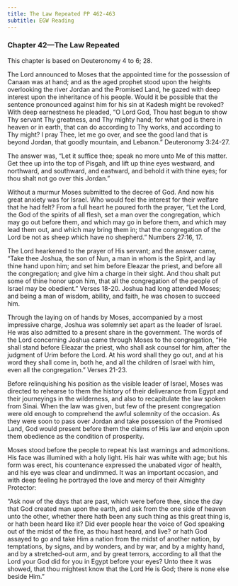 ```yaml
---
title: The Law Repeated PP 462-463
subtitle: EGW Reading
---
```


### Chapter 42—The Law Repeated

This chapter is based on Deuteronomy 4 to 6; 28.

The Lord announced to Moses that the appointed time for the possession of Canaan was at hand; and as the aged prophet stood upon the heights overlooking the river Jordan and the Promised Land, he gazed with deep interest upon the inheritance of his people. Would it be possible that the sentence pronounced against him for his sin at Kadesh might be revoked? With deep earnestness he pleaded, “O Lord God, Thou hast begun to show Thy servant Thy greatness, and Thy mighty hand; for what god is there in heaven or in earth, that can do according to Thy works, and according to Thy might? I pray Thee, let me go over, and see the good land that is beyond Jordan, that goodly mountain, and Lebanon.” Deuteronomy 3:24-27.

The answer was, “Let it suffice thee; speak no more unto Me of this matter. Get thee up into the top of Pisgah, and lift up thine eyes westward, and northward, and southward, and eastward, and behold it with thine eyes; for thou shalt not go over this Jordan.”

Without a murmur Moses submitted to the decree of God. And now his great anxiety was for Israel. Who would feel the interest for their welfare that he had felt? From a full heart he poured forth the prayer, “Let the Lord, the God of the spirits of all flesh, set a man over the congregation, which may go out before them, and which may go in before them, and which may lead them out, and which may bring them in; that the congregation of the Lord be not as sheep which have no shepherd.” Numbers 27:16, 17.

The Lord hearkened to the prayer of His servant; and the answer came, “Take thee Joshua, the son of Nun, a man in whom is the Spirit, and lay thine hand upon him; and set him before Eleazar the priest, and before all the congregation; and give him a charge in their sight. And thou shalt put some of thine honor upon him, that all the congregation of the people of Israel may be obedient.” Verses 18-20. Joshua had long attended Moses; and being a man of wisdom, ability, and faith, he was chosen to succeed him.

Through the laying on of hands by Moses, accompanied by a most impressive charge, Joshua was solemnly set apart as the leader of Israel. He was also admitted to a present share in the government. The words of the Lord concerning Joshua came through Moses to the congregation, “He shall stand before Eleazar the priest, who shall ask counsel for him, after the judgment of Urim before the Lord. At his word shall they go out, and at his word they shall come in, both he, and all the children of Israel with him, even all the congregation.” Verses 21-23.

Before relinquishing his position as the visible leader of Israel, Moses was directed to rehearse to them the history of their deliverance from Egypt and their journeyings in the wilderness, and also to recapitulate the law spoken from Sinai. When the law was given, but few of the present congregation were old enough to comprehend the awful solemnity of the occasion. As they were soon to pass over Jordan and take possession of the Promised Land, God would present before them the claims of His law and enjoin upon them obedience as the condition of prosperity.

Moses stood before the people to repeat his last warnings and admonitions. His face was illumined with a holy light. His hair was white with age; but his form was erect, his countenance expressed the unabated vigor of health, and his eye was clear and undimmed. It was an important occasion, and with deep feeling he portrayed the love and mercy of their Almighty Protector:

“Ask now of the days that are past, which were before thee, since the day that God created man upon the earth, and ask from the one side of heaven unto the other, whether there hath been any such thing as this great thing is, or hath been heard like it? Did ever people hear the voice of God speaking out of the midst of the fire, as thou hast heard, and live? or hath God assayed to go and take Him a nation from the midst of another nation, by temptations, by signs, and by wonders, and by war, and by a mighty hand, and by a stretched-out arm, and by great terrors, according to all that the Lord your God did for you in Egypt before your eyes? Unto thee it was showed, that thou mightest know that the Lord He is God; there is none else beside Him.”